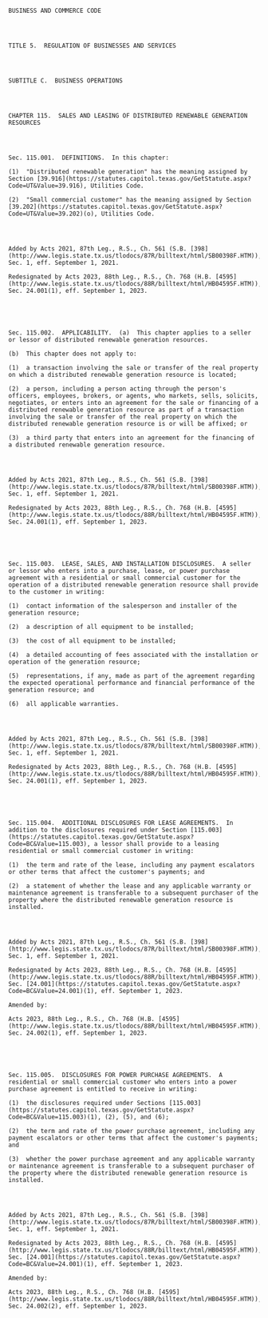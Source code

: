 ﻿
    
    
    	
    					
    
    
    BUSINESS AND COMMERCE CODE
    
      
    
    
    TITLE 5.  REGULATION OF BUSINESSES AND SERVICES
    
      
    
    
    SUBTITLE C.  BUSINESS OPERATIONS
    
      
    
    
    CHAPTER 115.  SALES AND LEASING OF DISTRIBUTED RENEWABLE GENERATION RESOURCES
    
      
    
    
    Sec. 115.001.  DEFINITIONS.  In this chapter:
    
    (1)  "Distributed renewable generation" has the meaning assigned by Section [39.916](https://statutes.capitol.texas.gov/GetStatute.aspx?Code=UT&Value=39.916), Utilities Code.
    
    (2)  "Small commercial customer" has the meaning assigned by Section [39.202](https://statutes.capitol.texas.gov/GetStatute.aspx?Code=UT&Value=39.202)(o), Utilities Code.
    
    
    
    
    Added by Acts 2021, 87th Leg., R.S., Ch. 561 (S.B. [398](http://www.legis.state.tx.us/tlodocs/87R/billtext/html/SB00398F.HTM)), Sec. 1, eff. September 1, 2021.
    
    Redesignated by Acts 2023, 88th Leg., R.S., Ch. 768 (H.B. [4595](http://www.legis.state.tx.us/tlodocs/88R/billtext/html/HB04595F.HTM)), Sec. 24.001(1), eff. September 1, 2023.
    
    
    
    
    
    Sec. 115.002.  APPLICABILITY.  (a)  This chapter applies to a seller or lessor of distributed renewable generation resources.
    
    (b)  This chapter does not apply to:
    
    (1)  a transaction involving the sale or transfer of the real property on which a distributed renewable generation resource is located;
    
    (2)  a person, including a person acting through the person's officers, employees, brokers, or agents, who markets, sells, solicits, negotiates, or enters into an agreement for the sale or financing of a distributed renewable generation resource as part of a transaction involving the sale or transfer of the real property on which the distributed renewable generation resource is or will be affixed; or
    
    (3)  a third party that enters into an agreement for the financing of a distributed renewable generation resource.
    
    
    
    
    Added by Acts 2021, 87th Leg., R.S., Ch. 561 (S.B. [398](http://www.legis.state.tx.us/tlodocs/87R/billtext/html/SB00398F.HTM)), Sec. 1, eff. September 1, 2021.
    
    Redesignated by Acts 2023, 88th Leg., R.S., Ch. 768 (H.B. [4595](http://www.legis.state.tx.us/tlodocs/88R/billtext/html/HB04595F.HTM)), Sec. 24.001(1), eff. September 1, 2023.
    
    
    
    
    
    Sec. 115.003.  LEASE, SALES, AND INSTALLATION DISCLOSURES.  A seller or lessor who enters into a purchase, lease, or power purchase agreement with a residential or small commercial customer for the operation of a distributed renewable generation resource shall provide to the customer in writing:
    
    (1)  contact information of the salesperson and installer of the generation resource;
    
    (2)  a description of all equipment to be installed;
    
    (3)  the cost of all equipment to be installed;
    
    (4)  a detailed accounting of fees associated with the installation or operation of the generation resource;
    
    (5)  representations, if any, made as part of the agreement regarding the expected operational performance and financial performance of the generation resource; and
    
    (6)  all applicable warranties.
    
    
    
    
    Added by Acts 2021, 87th Leg., R.S., Ch. 561 (S.B. [398](http://www.legis.state.tx.us/tlodocs/87R/billtext/html/SB00398F.HTM)), Sec. 1, eff. September 1, 2021.
    
    Redesignated by Acts 2023, 88th Leg., R.S., Ch. 768 (H.B. [4595](http://www.legis.state.tx.us/tlodocs/88R/billtext/html/HB04595F.HTM)), Sec. 24.001(1), eff. September 1, 2023.
    
    
    
    
    
    Sec. 115.004.  ADDITIONAL DISCLOSURES FOR LEASE AGREEMENTS.  In addition to the disclosures required under Section [115.003](https://statutes.capitol.texas.gov/GetStatute.aspx?Code=BC&Value=115.003), a lessor shall provide to a leasing residential or small commercial customer in writing:
    
    (1)  the term and rate of the lease, including any payment escalators or other terms that affect the customer's payments; and
    
    (2)  a statement of whether the lease and any applicable warranty or maintenance agreement is transferable to a subsequent purchaser of the property where the distributed renewable generation resource is installed.
    
    
    
    
    Added by Acts 2021, 87th Leg., R.S., Ch. 561 (S.B. [398](http://www.legis.state.tx.us/tlodocs/87R/billtext/html/SB00398F.HTM)), Sec. 1, eff. September 1, 2021.
    
    Redesignated by Acts 2023, 88th Leg., R.S., Ch. 768 (H.B. [4595](http://www.legis.state.tx.us/tlodocs/88R/billtext/html/HB04595F.HTM)), Sec. [24.001](https://statutes.capitol.texas.gov/GetStatute.aspx?Code=BC&Value=24.001)(1), eff. September 1, 2023.
    
    Amended by: 
    
    Acts 2023, 88th Leg., R.S., Ch. 768 (H.B. [4595](http://www.legis.state.tx.us/tlodocs/88R/billtext/html/HB04595F.HTM)), Sec. 24.002(1), eff. September 1, 2023.
    
    
    
    
    
    Sec. 115.005.  DISCLOSURES FOR POWER PURCHASE AGREEMENTS.  A residential or small commercial customer who enters into a power purchase agreement is entitled to receive in writing:
    
    (1)  the disclosures required under Sections [115.003](https://statutes.capitol.texas.gov/GetStatute.aspx?Code=BC&Value=115.003)(1), (2), (5), and (6);
    
    (2)  the term and rate of the power purchase agreement, including any payment escalators or other terms that affect the customer's payments; and
    
    (3)  whether the power purchase agreement and any applicable warranty or maintenance agreement is transferable to a subsequent purchaser of the property where the distributed renewable generation resource is installed.
    
    
    
    
    Added by Acts 2021, 87th Leg., R.S., Ch. 561 (S.B. [398](http://www.legis.state.tx.us/tlodocs/87R/billtext/html/SB00398F.HTM)), Sec. 1, eff. September 1, 2021.
    
    Redesignated by Acts 2023, 88th Leg., R.S., Ch. 768 (H.B. [4595](http://www.legis.state.tx.us/tlodocs/88R/billtext/html/HB04595F.HTM)), Sec. [24.001](https://statutes.capitol.texas.gov/GetStatute.aspx?Code=BC&Value=24.001)(1), eff. September 1, 2023.
    
    Amended by: 
    
    Acts 2023, 88th Leg., R.S., Ch. 768 (H.B. [4595](http://www.legis.state.tx.us/tlodocs/88R/billtext/html/HB04595F.HTM)), Sec. 24.002(2), eff. September 1, 2023.
    
    
    
    
    				
